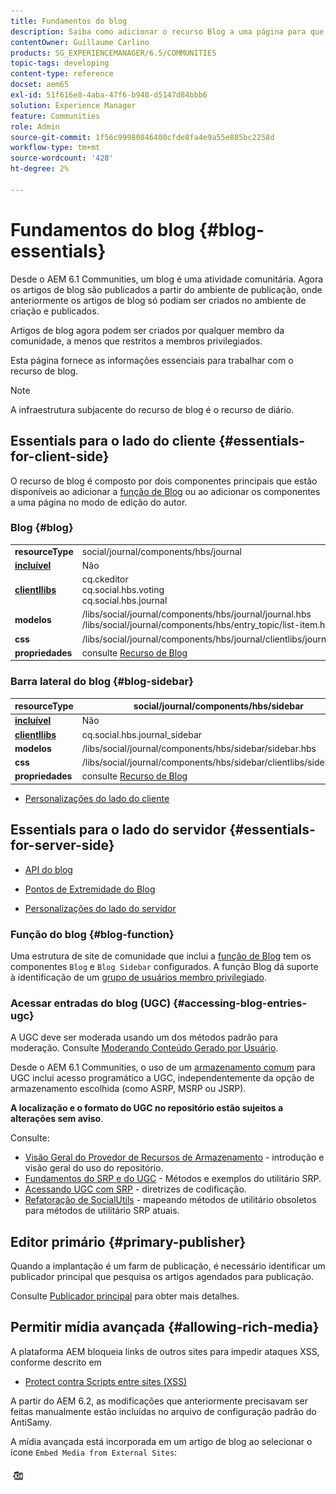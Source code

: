 ```yaml
---
title: Fundamentos do blog
description: Saiba como adicionar o recurso Blog a uma página para que os membros da comunidade conectados possam postar artigos no blog.
contentOwner: Guillaume Carlino
products: SG_EXPERIENCEMANAGER/6.5/COMMUNITIES
topic-tags: developing
content-type: reference
docset: aem65
exl-id: 51f616e8-4aba-47f6-b948-d5147d84bbb6
solution: Experience Manager
feature: Communities
role: Admin
source-git-commit: 1f56c99980846400cfde8fa4e9a55e885bc2258d
workflow-type: tm+mt
source-wordcount: '428'
ht-degree: 2%

---
```


# Fundamentos do blog {#blog-essentials}

Desde o AEM 6.1 Communities, um blog é uma atividade comunitária. Agora os artigos de blog são publicados a partir do ambiente de publicação, onde anteriormente os artigos de blog só podiam ser criados no ambiente de criação e publicados.

Artigos de blog agora podem ser criados por qualquer membro da comunidade, a menos que restritos a membros privilegiados.

Esta página fornece as informações essenciais para trabalhar com o recurso de blog.

>[!NOTE]
>
>A infraestrutura subjacente do recurso de blog é o recurso de diário.

## Essentials para o lado do cliente {#essentials-for-client-side}

O recurso de blog é composto por dois componentes principais que estão disponíveis ao adicionar a [função de Blog](/help/communities/functions.md#blog-function) ou ao adicionar os componentes a uma página no modo de edição do autor.

### Blog {#blog}

<table>
 <tbody>
  <tr>
   <td> <strong>resourceType</strong></td>
   <td>social/journal/components/hbs/journal</td>
  </tr>
  <tr>
   <td> <a href="/help/communities/scf.md#add-or-include-a-communities-component"><strong>incluível</strong></a></td>
   <td>Não</td>
  </tr>
  <tr>
   <td> <a href="/help/communities/clientlibs.md"><strong>clientllibs</strong></a></td>
   <td>cq.ckeditor<br /> cq.social.hbs.voting<br /> cq.social.hbs.journal</td>
  </tr>
  <tr>
   <td> <strong>modelos</strong></td>
   <td> /libs/social/journal/components/hbs/journal/journal.hbs<br /> /libs/social/journal/components/hbs/entry_topic/list-item.hbs</td>
  </tr>
  <tr>
   <td> <strong>css</strong></td>
   <td> /libs/social/journal/components/hbs/journal/clientlibs/journal.css</td>
  </tr>
  <tr>
   <td><strong> propriedades</strong></td>
   <td>consulte <a href="/help/communities/blog-feature.md">Recurso de Blog</a></td>
  </tr>
 </tbody>
</table>

### Barra lateral do blog {#blog-sidebar}

| **resourceType** | social/journal/components/hbs/sidebar |
|---|---|
| [**incluível**](/help/communities/scf.md#add-or-include-a-communities-component) | Não |
| [**clientllibs**](/help/communities/clientlibs.md) | cq.social.hbs.journal_sidebar |
| **modelos** | /libs/social/journal/components/hbs/sidebar/sidebar.hbs |
| **css** | /libs/social/journal/components/hbs/sidebar/clientlibs/sidebar.css |
| **propriedades** | consulte [Recurso de Blog](/help/communities/blog-feature.md) |

* [Personalizações do lado do cliente](/help/communities/client-customize.md)

## Essentials para o lado do servidor {#essentials-for-server-side}

* [API do blog](https://developer.adobe.com/experience-manager/reference-materials/6-5/javadoc/com/adobe/cq/social/journal/client/api/package-summary.html)

* [Pontos de Extremidade do Blog](https://developer.adobe.com/experience-manager/reference-materials/6-5/javadoc/com/adobe/cq/social/journal/client/endpoints/package-summary.html)

* [Personalizações do lado do servidor](/help/communities/server-customize.md)

### Função do blog {#blog-function}

Uma estrutura de site de comunidade que inclui a [função de Blog](/help/communities/functions.md#blog-function) tem os componentes `Blog` e `Blog Sidebar` configurados. A função Blog dá suporte à identificação de um [grupo de usuários membro privilegiado](/help/communities/users.md#privileged-members-group).

### Acessar entradas do blog (UGC) {#accessing-blog-entries-ugc}

A UGC deve ser moderada usando um dos métodos padrão para moderação.
Consulte [Moderando Conteúdo Gerado por Usuário](/help/communities/moderate-ugc.md).

Desde o AEM 6.1 Communities, o uso de um [armazenamento comum](/help/communities/working-with-srp.md) para UGC inclui acesso programático a UGC, independentemente da opção de armazenamento escolhida (como ASRP, MSRP ou JSRP).

**A localização e o formato do UGC no repositório estão sujeitos a alterações sem aviso**.

Consulte:

* [Visão Geral do Provedor de Recursos de Armazenamento](/help/communities/srp.md) - introdução e visão geral do uso do repositório.
* [Fundamentos do SRP e do UGC](/help/communities/srp-and-ugc.md) - Métodos e exemplos do utilitário SRP.
* [Acessando UGC com SRP](/help/communities/accessing-ugc-with-srp.md) - diretrizes de codificação.
* [Refatoração de SocialUtils](/help/communities/socialutils.md) - mapeando métodos de utilitário obsoletos para métodos de utilitário SRP atuais.

## Editor primário {#primary-publisher}

Quando a implantação é um farm de publicação, é necessário identificar um publicador principal que pesquisa os artigos agendados para publicação.

Consulte [Publicador principal](/help/communities/deploy-communities.md#primary-publisher) para obter mais detalhes.

## Permitir mídia avançada {#allowing-rich-media}

A plataforma AEM bloqueia links de outros sites para impedir ataques XSS, conforme descrito em

* [Protect contra Scripts entre sites (XSS)](/help/sites-developing/security.md#protect-against-cross-site-scripting-xss)

A partir do AEM 6.2, as modificações que anteriormente precisavam ser feitas manualmente estão incluídas no arquivo de configuração padrão do AntiSamy.

A mídia avançada está incorporada em um artigo de blog ao selecionar o ícone `Embed Media from External Sites`:

![mídia](assets/media-icon.png)
